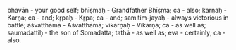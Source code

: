 bhavān - your good self; bhīṣmaḥ - Grandfather Bhīṣma; ca - also; karṇaḥ - Karṇa; ca - and; kṛpaḥ - Kṛpa; ca - and; samitim-jayaḥ - always victorious in battle; aśvatthāmā - Aśvatthāmā; vikarṇaḥ - Vikarṇa; ca - as well as; saumadattiḥ - the son of Somadatta; tathā - as well as; eva - certainly; ca - also.